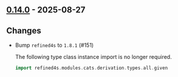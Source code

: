 ## [0.14.0](https://github.com/Kevin-Lee/scala-hedgehog-extra/issues?q=is%3Aissue%20is%3Aclosed%20-label%3Ainvalid%20milestone%3Am14) - 2025-08-27

## Changes

* Bump `refined4s` to `1.8.1` (#151)

  The following type class instance import is no longer required.
  ```scala 3
  import refined4s.modules.cats.derivation.types.all.given
  ```
